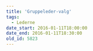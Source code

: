 ```yaml
---
title: 'Gruppeleder-valg'
tags:
  - Lederne
date_start: 2016-01-11T18:00:00
date_end: 2016-01-11T18:30:00
old_id: 5823
---
```

